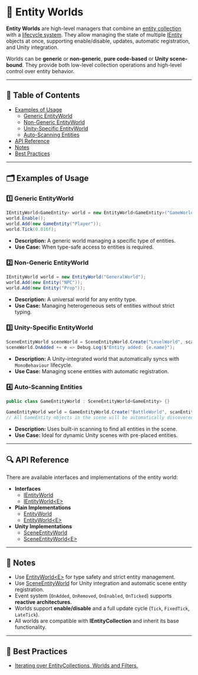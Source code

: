 # 🧩 Entity Worlds

**Entity Worlds** are high-level managers that combine an [entity collection](../Collections/Manual.md) with a
[lifecycle system](../Lifecycle/Manual.md). They allow managing the state of multiple [IEntity](../Entities/IEntity.md)
objects at once, supporting enable/disable, updates, automatic registration, and Unity integration.

Worlds can be **generic** or **non-generic**, **pure code-based** or **Unity scene-bound**. They provide both low-level
collection operations and high-level control over entity behavior.

---

## 📑 Table of Contents

- [Examples of Usage](#-examples-of-usage)
    - [Generic EntityWorld](#ex1)
    - [Non-Generic EntityWorld](#ex2)
    - [Unity-Specific EntityWorld](#ex3)
    - [Auto-Scanning Entities](#ex4)
- [API Reference](#-api-reference)
- [Notes](#-notes)
- [Best Practices](#-best-practices)

---

## 🗂 Examples of Usage

<div id="ex1"></div>

### 1️⃣ Generic EntityWorld

```csharp
IEntityWorld<GameEntity> world = new EntityWorld<GameEntity>("GameWorld");
world.Enable();
world.Add(new GameEntity("Player"));
world.Tick(0.016f);
```

- **Description:** A generic world managing a specific type of entities.
- **Use Case:** When type-safe access to entities is required.

<div id="ex2"></div>

### 2️⃣ Non-Generic EntityWorld

```csharp
IEntityWorld world = new EntityWorld("GeneralWorld");
world.Add(new Entity("NPC"));
world.Add(new Entity("Prop"));
```

- **Description:** A universal world for any entity type.
- **Use Case:** Managing heterogeneous sets of entities without strict typing.

<div id="ex3"></div>

### 3️⃣ Unity-Specific EntityWorld

```csharp
SceneEntityWorld sceneWorld = SceneEntityWorld.Create("LevelWorld", scanEntities: true);
sceneWorld.OnAdded += e => Debug.Log($"Entity added: {e.name}");
```

- **Description:** A Unity-integrated world that automatically syncs with `MonoBehaviour` lifecycle.
- **Use Case:** Managing scene entities with automatic registration.

<div id="ex4"></div>

### 4️⃣ Auto-Scanning Entities

```csharp
public class GameEntityWorld : SceneEntityWorld<GameEntity> {}

GameEntityWorld world = GameEntityWorld.Create("BattleWorld", scanEntities: true);
// All GameEntity objects in the scene will be automatically discovered and registered
```

- **Description:** Uses built-in scanning to find all entities in the scene.
- **Use Case:** Ideal for dynamic Unity scenes with pre-placed entities.

---

## 🔍 API Reference

There are available interfaces and implementations of the entity world:

- **Interfaces**
    - [IEntityWorld](IEntityWorld.md) <!-- + -->
    - [IEntityWorld&lt;E&gt;](IEntityWorld%601.md) <!-- + -->
- **Plain Implementations**
    - [EntityWorld](EntityWorld.md) <!-- + -->
    - [EntityWorld&lt;E&gt;](EntityWorld%601.md) <!-- + -->
- **Unity Implementations**
    - [SceneEntityWorld](SceneEntityWorld.md) <!-- + -->
    - [SceneEntityWorld&lt;E&gt;](SceneEntityWorld%601.md) <!-- + -->

---

## 📝 Notes

- Use [EntityWorld&lt;E&gt;](EntityWorld%601.md) for type safety and strict entity management.
- Use [SceneEntityWorld](SceneEntityWorld.md) for Unity integration and automatic scene entity registration.
- Event system (`OnAdded`, `OnRemoved`, `OnEnabled`, `OnTicked`) supports **reactive architectures**.
- Worlds support **enable/disable** and a full update cycle (`Tick`, `FixedTick`, `LateTick`).
- All worlds are compatible with **IEntityCollection** and inherit its base functionality.

---

## 📌 Best Practices

- [Iterating over EntityCollections, Worlds and Filters.](../../BestPractices/IteratingOverEntityCollections.md)  <!-- + -->
